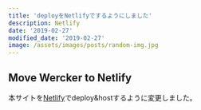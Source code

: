```yaml
---
title: 'deployをNetlifyでするようにしました'
description: Netlify
date: '2019-02-27'
modified_date: '2019-02-27'
image: /assets/images/posts/random-img.jpg
---
```


## Move Wercker to Netlify
本サイトを[Netlify](https://app.netlify.com/)でdeploy&hostするように変更しました。  
